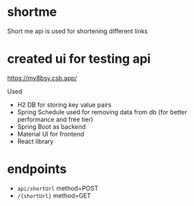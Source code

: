 # shortme
Short me api is used for shortening different links

# created ui for testing api 
https://mv8bsy.csb.app/

Used
- H2 DB for storing key value pairs
- Spring Schedule used for removing data from db (for better performance and free tier)
- Spring Boot as backend
- Material UI for frontend
- React library

# endpoints

- ```api/shortUrl``` method=POST
- ```/{shortUrl}``` method=GET
